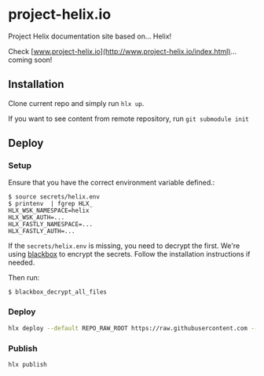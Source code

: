 # project-helix.io

Project Helix documentation site based on… Helix!

Check [www.project-helix.io](http://www.project-helix.io/index.html)... coming soon!

## Installation

Clone current repo and simply run `hlx up`.

If you want to see content from remote repository, run `git submodule init`

## Deploy

### Setup

Ensure that you have the correct environment variable defined.:

```
$ source secrets/helix.env
$ printenv  | fgrep HLX_
HLX_WSK_NAMESPACE=helix
HLX_WSK_AUTH=...
HLX_FASTLY_NAMESPACE=...
HLX_FASTLY_AUTH=...
```

If the `secrets/helix.env` is missing, you need to decrypt the first. 
We're using [blackbox](https://github.com/StackExchange/blackbox) to encrypt the secrets. Follow
the installation instructions if needed. 

Then run:

```
$ blackbox_decrypt_all_files
```

### Deploy

```bash
hlx deploy --default REPO_RAW_ROOT https://raw.githubusercontent.com --default REPO_API_ROOT https://api.github.com/
```

### Publish

```bash
hlx publish
```

